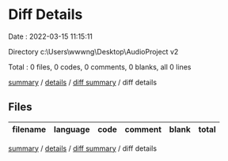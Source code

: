 # Diff Details

Date : 2022-03-15 11:15:11

Directory c:\Users\wwwng\Desktop\AudioProject v2

Total : 0 files,  0 codes, 0 comments, 0 blanks, all 0 lines

[summary](results.md) / [details](details.md) / [diff summary](diff.md) / diff details

## Files
| filename | language | code | comment | blank | total |
| :--- | :--- | ---: | ---: | ---: | ---: |

[summary](results.md) / [details](details.md) / [diff summary](diff.md) / diff details